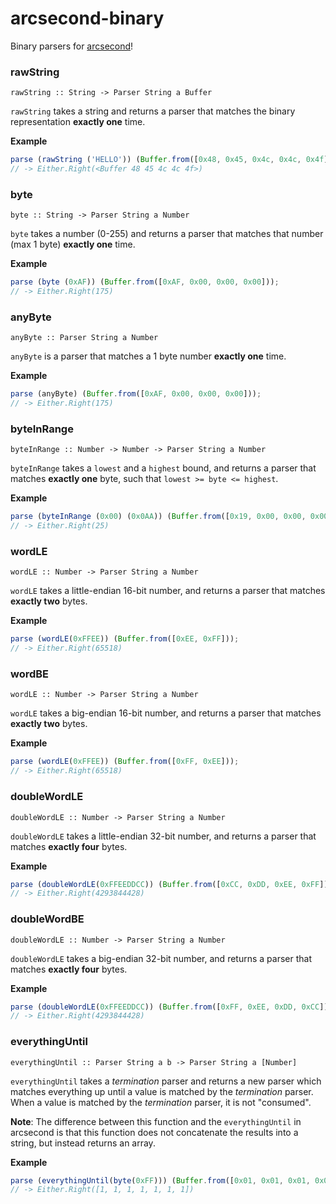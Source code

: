 # arcsecond-binary

Binary parsers for <a href="https://github.com/francisrstokes/arcsecond">arcsecond</a>!

### rawString

`rawString :: String -> Parser String a Buffer`

`rawString` takes a string and returns a parser that matches the binary representation **exactly one** time.

**Example**
```javascript
parse (rawString ('HELLO')) (Buffer.from([0x48, 0x45, 0x4c, 0x4c, 0x4f]));
// -> Either.Right(<Buffer 48 45 4c 4c 4f>)
```

### byte

`byte :: String -> Parser String a Number`

`byte` takes a number (0-255) and returns a parser that matches that number (max 1 byte) **exactly one** time.

**Example**
```javascript
parse (byte (0xAF)) (Buffer.from([0xAF, 0x00, 0x00, 0x00]));
// -> Either.Right(175)
```

### anyByte

`anyByte :: Parser String a Number`

`anyByte` is a parser that matches a 1 byte number **exactly one** time.

**Example**
```javascript
parse (anyByte) (Buffer.from([0xAF, 0x00, 0x00, 0x00]));
// -> Either.Right(175)
```

### byteInRange

`byteInRange :: Number -> Number -> Parser String a Number`

`byteInRange` takes a `lowest` and a `highest` bound, and returns a parser that matches **exactly one** byte, such that `lowest >= byte <= highest`.

**Example**
```javascript
parse (byteInRange (0x00) (0x0AA)) (Buffer.from([0x19, 0x00, 0x00, 0x00]));
// -> Either.Right(25)
```

### wordLE

`wordLE :: Number -> Parser String a Number`

`wordLE` takes a little-endian 16-bit number, and returns a parser that matches **exactly two** bytes.

**Example**
```javascript
parse (wordLE(0xFFEE)) (Buffer.from([0xEE, 0xFF]));
// -> Either.Right(65518)
```

### wordBE

`wordLE :: Number -> Parser String a Number`

`wordLE` takes a big-endian 16-bit number, and returns a parser that matches **exactly two** bytes.

**Example**
```javascript
parse (wordLE(0xFFEE)) (Buffer.from([0xFF, 0xEE]));
// -> Either.Right(65518)
```

### doubleWordLE

`doubleWordLE :: Number -> Parser String a Number`

`doubleWordLE` takes a little-endian 32-bit number, and returns a parser that matches **exactly four** bytes.

**Example**
```javascript
parse (doubleWordLE(0xFFEEDDCC)) (Buffer.from([0xCC, 0xDD, 0xEE, 0xFF]));
// -> Either.Right(4293844428)
```

### doubleWordBE

`doubleWordLE :: Number -> Parser String a Number`

`doubleWordLE` takes a big-endian 32-bit number, and returns a parser that matches **exactly four** bytes.

**Example**
```javascript
parse (doubleWordLE(0xFFEEDDCC)) (Buffer.from([0xFF, 0xEE, 0xDD, 0xCC]));
// -> Either.Right(4293844428)
```

### everythingUntil

`everythingUntil :: Parser String a b -> Parser String a [Number]`

`everythingUntil` takes a *termination* parser and returns a new parser which matches everything up until a value is matched by the *termination* parser. When a value is matched by the *termination* parser, it is not "consumed".

**Note**: The difference between this function and the `everythingUntil` in arcsecond is that this function does not concatenate the results into a string, but instead returns an array.

**Example**
```javascript
parse (everythingUntil(byte(0xFF))) (Buffer.from([0x01, 0x01, 0x01, 0x01, 0x01, 0x01, 0x01, 0xFF]));
// -> Either.Right([1, 1, 1, 1, 1, 1, 1])
```
